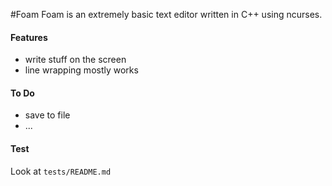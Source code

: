 #Foam
Foam is an extremely basic text editor written in C++ using ncurses.

#### Features
* write stuff on the screen
* line wrapping mostly works

#### To Do
* save to file
* ...

#### Test
Look at `tests/README.md`
